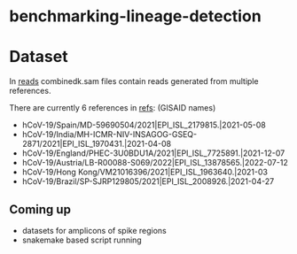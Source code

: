 # benchmarking-lineage-detection


# Dataset

In [reads](datasets/reads) combinedk.sam files contain reads generated from multiple references.

There are currently 6 references in [refs](datasets/refs): (GISAID names)
- hCoV-19/Spain/MD-59690504/2021|EPI_ISL_2179815.|2021-05-08
- hCoV-19/India/MH-ICMR-NIV-INSAGOG-GSEQ-2871/2021|EPI_ISL_1970431.|2021-04-08 
- hCoV-19/England/PHEC-3U0BDU1A/2021|EPI_ISL_7725891.|2021-12-07
- hCoV-19/Austria/LB-R00088-S069/2022|EPI_ISL_13878565.|2022-07-12     
- hCoV-19/Hong Kong/VM21016396/2021|EPI_ISL_1963640.|2021-03
- hCoV-19/Brazil/SP-SJRP129805/2021|EPI_ISL_2008926.|2021-04-27        

## Coming up 
- datasets for amplicons of spike regions
- snakemake based script running
